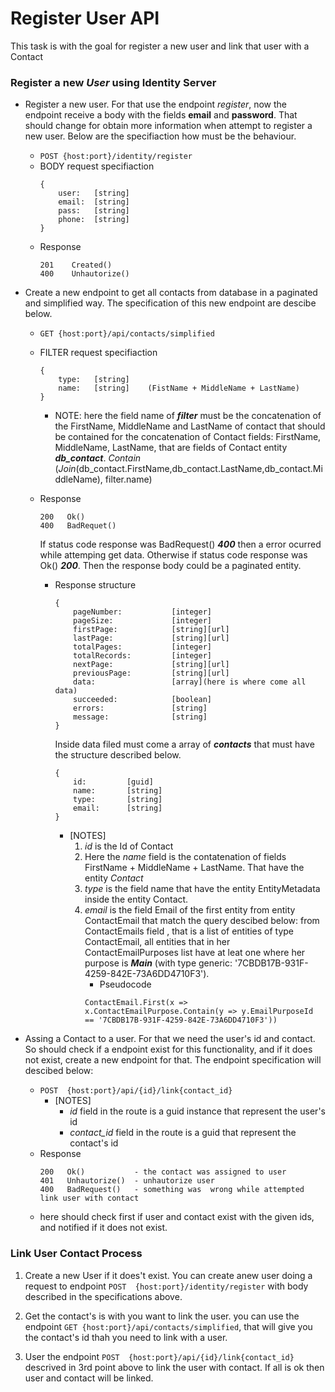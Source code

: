 # Register User API

This task is with the goal for register a new user and link that user with a Contact 

### Register a new ***User*** using Identity Server 

- Register a new user. For that use the endpoint *register*, now the endpoint receive a body with the fields **email** and **password**. That should change for obtain more information when attempt to register a new user. Below are the specifiaction how must be the behaviour.

    - ```POST {host:port}/identity/register```
    - BODY request specifiaction
        ```
        {
            user:   [string] 
            email:  [string] 
            pass:   [string] 
            phone:  [string]  
        }
        ``` 
    - Response  
        ```
        201    Created()
        400    Unhautorize() 
        ```
    
- Create a new endpoint to get all contacts from database in a paginated and simplified way. The specification of this new endpoint are descibe below. 

    - ```GET {host:port}/api/contacts/simplified```
    - FILTER request specifiaction
        ```
        {
            type:   [string] 
            name:   [string]    (FistName + MiddleName + LastName) 
        }
        ```
        - NOTE: here the field name of ***filter*** must be the concatenation of the FirstName, MiddleName and LastName of contact that should be contained for the concatenation of Contact fields: FirstName, MiddleName, LastName, that are fields of Contact entity ***db_contact***. 
        *Contain* (*Join*(db_contact.FirstName,db_contact.LastName,db_contact.MiddleName), filter.name) 
    - Response
        ```
        200   Ok()
        400   BadRequet() 
        ```
        If status code response was BadRequest() ***400*** then a error ocurred while attemping get data. Otherwise if status code response was Ok() ***200***. Then the response body could be a paginated entity. 
        
        - Response structure
            ```
            {
                pageNumber:           [integer]
                pageSize:             [integer]
                firstPage:            [string][url]
                lastPage:             [string][url]
                totalPages:           [integer]
                totalRecords:         [integer]
                nextPage:             [string][url]
                previousPage:         [string][url]
                data:                 [array](here is where come all data)
                succeeded:            [boolean]
                errors:               [string]
                message:              [string] 
            }
            ```
            Inside data filed must come a array of ***contacts*** that must have the structure  described below. 
            ```
            {
                id:         [guid]
                name:       [string]
                type:       [string]
                email:      [string]
            }
            ```
            - [NOTES]
                1. *id* is the Id of Contact 
                1. Here the *name* field is the contatenation of fields FirstName + MiddleName + LastName. That have the entity *Contact* 
                2. *type* is the field name that have the entity EntityMetadata inside the entity Contact.
                3. *email* is the field Email of the first entity from entity ContactEmail that match the query descibed below:
                    from ContactEmails field , that is a list of entities of type ContactEmail, all entities that in her ContactEmailPurposes list have at leat one where her purpose is ***Main*** (with type generic: '7CBDB17B-931F-4259-842E-73A6DD4710F3'). 
                    - Pseudocode
                    ```
                    ContactEmail.First(x => x.ContactEmailPurpose.Contain(y => y.EmailPurposeId  == '7CBDB17B-931F-4259-842E-73A6DD4710F3'))
                    ```     

- Assing a Contact to a user. For that we need the user's id and contact. So should check if a endpoint exist for this functionality, and  if it does not exist, create a new endpoint for that. The endpoint specification will descibed below: 

    - ```POST  {host:port}/api/{id}/link{contact_id}```
        - [NOTES]
            - *id* field in the route is a guid instance that represent the user's id 
            - *contact_id* field in the route is a guid that represent the contact's id
    - Response
        ```
        200   Ok()           - the contact was assigned to user
        401   Unhautorize()  - unhautorize user 
        400   BadRequest()   - something was  wrong while attempted link user with contact   
        ``` 
    - here should check first if user and contact exist with the given ids, and notified if it does not exist. 
    


### Link User Contact Process 

1. Create a new User if it does't exist. You can create  anew user doing a request to endpoint ```POST  {host:port}/identity/register``` with body described in the specifications above. 

2. Get the contact's is with you want to link the user. you can use the endpoint  ```GET {host:port}/api/contacts/simplified```, that will give you the contact's id thah you need to link with a user. 

3. User the endpoint ```POST  {host:port}/api/{id}/link{contact_id}``` descrived in 3rd point  above to link the user with contact. If all is ok then user and contact will be linked. 




        